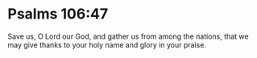 # Psalms 106:47

Save us, O Lord our God, and gather us from among the nations, that we may give thanks to your holy name and glory in your praise.
